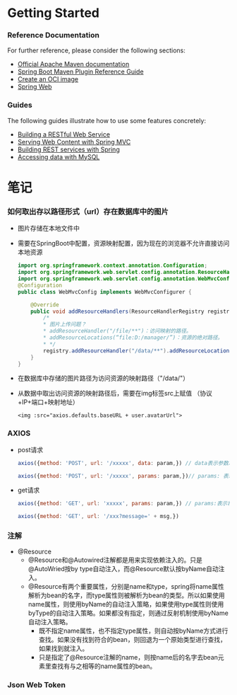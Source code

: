 # Getting Started

### Reference Documentation
For further reference, please consider the following sections:

* [Official Apache Maven documentation](https://maven.apache.org/guides/index.html)
* [Spring Boot Maven Plugin Reference Guide](https://docs.spring.io/spring-boot/docs/3.1.0-SNAPSHOT/maven-plugin/reference/html/)
* [Create an OCI image](https://docs.spring.io/spring-boot/docs/3.1.0-SNAPSHOT/maven-plugin/reference/html/#build-image)
* [Spring Web](https://docs.spring.io/spring-boot/docs/3.1.0-SNAPSHOT/reference/htmlsingle/#web)

### Guides
The following guides illustrate how to use some features concretely:

* [Building a RESTful Web Service](https://spring.io/guides/gs/rest-service/)
* [Serving Web Content with Spring MVC](https://spring.io/guides/gs/serving-web-content/)
* [Building REST services with Spring](https://spring.io/guides/tutorials/rest/)
* [Accessing data with MySQL](https://spring.io/guides/gs/accessing-data-mysql/)

# 笔记

### 如何取出存以路径形式（url）存在数据库中的图片

- 图片存储在本地文件中

- 需要在SpringBoot中配置，资源映射配置，因为现在的浏览器不允许直接访问本地资源

  ```java
  import org.springframework.context.annotation.Configuration;
  import org.springframework.web.servlet.config.annotation.ResourceHandlerRegistry;
  import org.springframework.web.servlet.config.annotation.WebMvcConfigurer;
  @Configuration
  public class WebMvcConfig implements WebMvcConfigurer {
  
      @Override
      public void addResourceHandlers(ResourceHandlerRegistry registry) {
          /*
          * 图片上传问题？
          * addResourceHandler("/file/**")：访问映射的路径。
          * addResourceLocations(“file:D:/manager/”)：资源的绝对路径。
          * */
          registry.addResourceHandler("/data/**").addResourceLocations("file:E:/Java/data/");
      }
  }
  ```

- 在数据库中存储的图片路径为访问资源的映射路径（"/data/"）

- 从数据中取出访问资源的映射路径后，需要在img标签src上赋值 （协议+IP+端口+映射地址）

  ```vue
  <img :src="axios.defaults.baseURL + user.avatarUrl">
  ```

### AXIOS

- post请求

  ```javascript
  axios({method: 'POST', url: '/xxxxx', data: param,}) // data表示参数以对象的形式进行传递
  
  axios({method: 'POST', url: '/xxxxx', params: param,})// params: 表示参数拼接到url地址上(即query的形式)
  ```

- get请求

  ```javascript
  axios({method: 'GET', url: 'xxxxx', params: param,}) // params:表示将参数拼接到路径上。
  
  axios({method: 'GET', url: '/xxx?message=' + msg,})
  ```

  

### 注解

- @Resource
  - @Resource和@Autowired注解都是用来实现依赖注入的。只是@AutoWried按by type自动注入，而@Resource默认按byName自动注入。
  - @Resource有两个重要属性，分别是name和type，spring将name属性解析为bean的名字，而type属性则被解析为bean的类型。所以如果使用name属性，则使用byName的自动注入策略，如果使用type属性则使用byType的自动注入策略。如果都没有指定，则通过反射机制使用byName自动注入策略。
    - 既不指定name属性，也不指定type属性，则自动按byName方式进行查找。如果没有找到符合的bean，则回退为一个原始类型进行查找，如果找到就注入。
    - 只是指定了@Resource注解的name，则按name后的名字去bean元素里查找有与之相等的name属性的bean。

### Json Web Token

